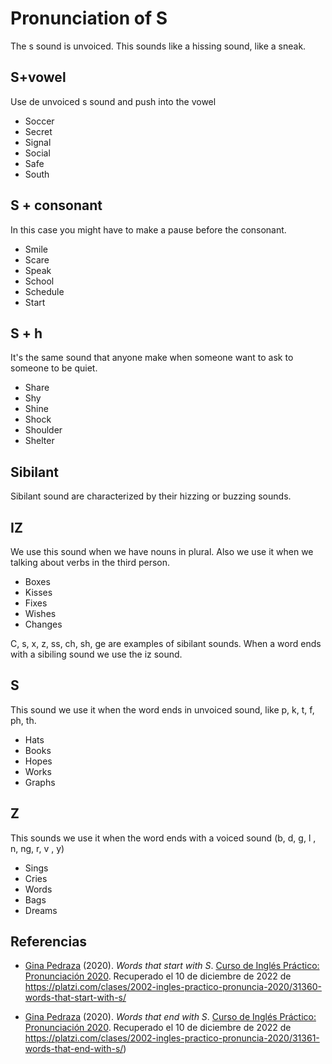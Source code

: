 # Pronunciation of S

The s sound is unvoiced. This sounds like a hissing sound,  like a sneak.

## S+vowel

Use de unvoiced s sound and push into the vowel

- Soccer
- Secret
- Signal
- Social
- Safe
- South

## S + consonant

In this case you might have to make a pause before the consonant.

- Smile
- Scare
- Speak
- School
- Schedule
- Start

## S + h

It's the same sound that anyone make when someone want to ask to someone to be quiet.

- Share
- Shy
- Shine
- Shock
- Shoulder
- Shelter

## Sibilant

Sibilant sound are characterized by their hizzing or buzzing sounds.

## IZ

We use this sound when we have nouns in plural. Also we use it when we talking about verbs in the third person.

- Boxes
- Kisses
- Fixes
- Wishes
- Changes

C, s, x, z, ss, ch, sh, ge are examples of sibilant sounds. When a word ends with a sibiling sound we use the iz sound.

## S

This sound we use it when the word ends in unvoiced sound, like p, k, t, f, ph, th.

- Hats
- Books
- Hopes
- Works
- Graphs

## Z

This sounds we use it when the word ends with a voiced sound (b, d, g, l , n, ng, r, v , y) 

- Sings
- Cries
- Words
- Bags
- Dreams

## Referencias

- [Gina Pedraza](https://platzi.com/profes/gina-pedraza/) (2020). _Words that start with S_. [Curso de Inglés Práctico: Pronunciación 2020](https://platzi.com/clases/old/ingles-practico-pronuncia-2020/). Recuperado el 10 de diciembre de 2022 de https://platzi.com/clases/2002-ingles-practico-pronuncia-2020/31360-words-that-start-with-s/

- [Gina Pedraza](https://platzi.com/profes/gina-pedraza/) (2020). _Words that end with S_. [Curso de Inglés Práctico: Pronunciación 2020](https://platzi.com/clases/old/ingles-practico-pronuncia-2020/). Recuperado el 10 de diciembre de 2022 de https://platzi.com/clases/2002-ingles-practico-pronuncia-2020/31361-words-that-end-with-s/)